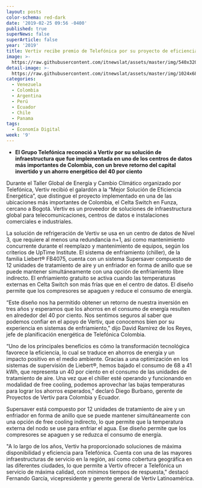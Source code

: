 ```yaml
---
layout: posts
color-schema: red-dark
date: '2019-02-25 09:56 -0400'
published: true
superNews: false
superArticle: false
year: '2019'
title: Vertiv recibe premio de Telefónica por su proyecto de eficiencia energética
image: >-
  https://raw.githubusercontent.com/itnewslat/assets/master/img/540x320/Eficiencia-Energetica-p.jpg
detail-image: >-
  https://raw.githubusercontent.com/itnewslat/assets/master/img/1024x680/Eficiencia-Energetica-g.jpg
categories:
  - Venezuela
  - Colombia
  - Argentina
  - Perú
  - Ecuador
  - Chile
  - Panama
tags:
  - Economía Digital
week: '9'
---
```

- **El Grupo Telefónica reconoció a Vertiv por su solución de infraestructura que fue implementada en uno de los centros de datos más importantes de Colombia, con un breve retorno del capital invertido y un ahorro energético del 40 por ciento**
 
Durante el Taller Global de Energía y Cambio Climático organizado por Telefónica, Vertiv recibió el galardón a la “Mejor Solución de Eficiencia Energética”, que distingue el proyecto implementado en una de las ubicaciones más importantes de Colombia, el Celta Switch en Funza, cercano a Bogotá. Vertiv es un proveedor de soluciones de infraestructura global para telecomunicaciones, centros de datos e instalaciones comerciales e industriales.

La solución de refrigeración de Vertiv se usa en un centro de datos de Nivel 3, que requiere al menos una redundancia n+1, así como mantenimiento concurrente durante el reemplazo y mantenimiento de equipos, según los criterios de UpTime Institute. El sistema de enfriamiento (chiller), de la familia Liebert® FB4075, cuenta con un sistema Supersaver compuesto de 12 unidades de tratamiento de aire y un enfriador en forma de anillo que se puede mantener simultáneamente con una opción de enfriamiento libre indirecto. El enfriamiento gratuito se activa cuando las temperaturas externas en Celta Switch son más frías que en el centro de datos. El diseño permite que los compresores se apaguen y reduce el consumo de energía.

“Este diseño nos ha permitido obtener un retorno de nuestra inversión en tres años y esperamos que los ahorros en el consumo de energía resulten en alrededor del 40 por ciento. Nos sentimos seguros al saber que podemos confiar en el apoyo de Vertiv, que conocemos bien por su experiencia en sistemas de enfriamiento," dijo David Ramírez de los Reyes, jefe de planificación energética de Telefónica Colombia.

“Uno de los principales beneficios es cómo la transformación tecnológica favorece la eficiencia, lo cual se traduce en ahorros de energía y un impacto positivo en el medio ambiente. Gracias a una optimización en los sistemas de supervisión de Liebert®, hemos bajado el consumo de 68 a 41 kWh, que representa un 40 por ciento en el consumo de las unidades de tratamiento de aire. Una vez que el chiller esté operando y funcionando en modalidad de free cooling, podemos aprovechar las bajas temperaturas para lograr los ahorros esperados,” declaró Diego Burbano, gerente de Proyectos de Vertiv para Colombia y Ecuador. 
 
Supersaver está compuesto por 12 unidades de tratamiento de aire y un enfriador en forma de anillo que se puede mantener simultáneamente con una opción de free cooling indirecto, lo que permite que la temperatura externa del nodo se use para enfriar el agua. Ese diseño permite que los compresores se apaguen y se reduzca el consumo de energía.
 
"A lo largo de los años, Vertiv ha proporcionado soluciones de máxima disponibilidad y eficiencia para Telefónica. Cuenta con una de las mayores infraestructuras de servicio en la región, así como cobertura geográfica en las diferentes ciudades, lo que permite a Vertiv ofrecer a Telefónica un servicio de máxima calidad, con mínimos tiempos de respuesta," destacó Fernando García, vicepresidente y gerente general de Vertiv Latinoamérica.